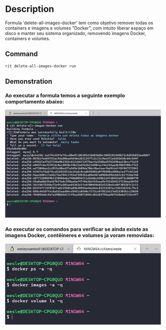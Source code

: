 # Description

Formula 'delete-all-images-docker' tem como objetivo remover todas os containers e imagens e volumes "Docker", com intuito liberar espaço em disco e manter seu sistema organizado, removendo imagens Docker, containers e volumes. 


## Command

```bash
rit delete-all-images-docker run
```

## Demonstration
### Ao executar a formula temos a seguinte exemplo comportamento abaixo:

![Exemplo](run/images/Capturar.PNG)

### Ao executar os comandos para verificar se ainda existe as imagens Docker, contêineres e volumes ja voram removidas:

![Exemplo](run/images/Capturar2.PNG)
